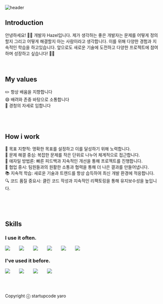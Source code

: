 ![header](https://capsule-render.vercel.app/api?type=rect&color=0:2193b0,100:6dd5ed&height=200&section=header&text=Hazel's%20github&fontSize=80&fontColor=ffffff&animation=fadeIn)


## Introduction 
안녕하세요! 🙋‍♀️ 개발자 Hazel입니다. 제가 생각하는 좋은 개발자는 문제를 어떻게 정의할지 그리고 어떻게 해결할지 아는 사람이라고 생각합니다. 이를 위해 다양한 경험과 지속적인 학습을 하고있습니다. 앞으로도 새로운 기술에 도전하고 다양한 프로젝트에 참여하며 성장하고 싶습니다! 🏃‍♀️
<br />
<br />
<br />
## My values
✏️ 항상 배움을 지향합니다<br />
😄 배려와 존중 바탕으로 소통합니다<br />
🦻 경청의 자세로 임합니다<br />
<br />
<br />
<br />
## How i work
🎯 목표 지향적: 명확한 목표를 설정하고 이를 달성하기 위해 노력합니다. <br/>
🧠 문제 해결 중심: 복잡한 문제를 작은 단위로 나누어 체계적으로 접근합니다. <br/>
🔄 애자일 방법론: 빠른 피드백과 지속적인 개선을 통해 프로젝트를 진행합니다. <br/>
👥 협업 중시: 팀원들과의 원활한 소통과 협력을 통해 더 나은 결과를 만들어냅니다. <br/>
📚 지속적 학습: 새로운 기술과 트렌드를 항상 습득하여 최신 개발 환경에 적응합니다. <br/> 
🔍 코드 품질 중요시: 클린 코드 작성과 지속적인 리팩토링을 통해 유지보수성을 높입니다. <br/>

<br />
<br />
<br />



## Skills


### I use it often.
<div style="display:flex;gap:30px;flex-wrap:wrap;">
  <img src="https://img.shields.io/badge/js-F7DF1E?style=for-the-badge&logo=javascript&logoColor=black">
  <img src="https://img.shields.io/badge/express-000000?style=for-the-badge&logo=express&logoColor=white">
  <img src="https://img.shields.io/badge/react-61DAFB?style=for-the-badge&logo=react&logoColor=black">
  <img src="https://img.shields.io/badge/Java-007396?style=for-the-badge&logo=Java&logoColor=white">  
  <img src="https://img.shields.io/badge/MySQL-4479A1?style=for-the-badge&logo=mysql&logoColor=white">
  <img src="https://img.shields.io/badge/github-181717?style=for-the-badge&logo=github&logoColor=white">

</div>

### I've used it before. 
<div style="display:flex;gap:30px;flex-wrap:wrap;">
  <img src="https://img.shields.io/badge/spring-6DB33F?style=for-the-badge&logo=spring&logoColor=white"> 
  <img src="https://img.shields.io/badge/Docker-2496ED?style=for-the-badge&logo=Docker&logoColor=white">
  <img src="https://img.shields.io/badge/Kubernetes-326CE5?style=for-the-badge&logo=Kubernetes&logoColor=white">
  <img src="https://img.shields.io/badge/AWS-232F3E?style=for-the-badge&logo=amazonaws&logoColor=white">
</div>
<br />
<br />
<br />

Copyright ⓒ startupcode yaro
